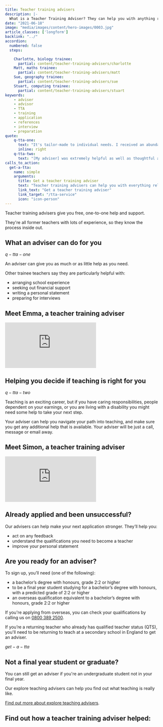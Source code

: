 ```yaml
---
title: Teacher training advisers
description: |-
  What is a Teacher Training Adviser? They can help you with anything related to getting into teaching, such as writing your application, funding and interview preparation.
date: "2021-06-18"
image: "media/images/content/hero-images/0003.jpg"
article_classes: ['longform']
backlink: "../"
accordion:
  numbered: false
  steps:

    Charlotte, biology trainee:
      partial: content/teacher-training-advisers/charlotte
    Matt, maths trainee:
      partial: content/teacher-training-advisers/matt
    Sue, geography trainee:
      partial: content/teacher-training-advisers/sue
    Stuart, computing trainee:
      partial: content/teacher-training-advisers/stuart  
keywords: 
    - adviser
    - advisor
    - TTA
    - training
    - application
    - references
    - interview
    - preparation
quote:
    q-tta-one:
      text: "It's tailor-made to individual needs. I received an abundance of help."
      inline: right
    q-tta-two:
      text: "[My adviser] was extremely helpful as well as thoughtful and understanding."
calls_to_action:
  get-a-tta:
    name: simple
    arguments:
      title: Get a teacher training adviser
      text: "Teacher training advisers can help you with everything related to applying for teacher training."
      link_text: "Get a teacher training adviser"
      link_target: "/tta-service"
      icon: "icon-person"
---
```

Teacher training advisers give you free, one-to-one help and support. 

They're all former teachers with lots of experience, so they know the process inside out.

## What an adviser can do for you

$q-tta-one$

An adviser can give you as much or as little help as you need. 

Other trainee teachers say they are particularly helpful with: 

* arranging school experience
* seeking out financial support
* writing a personal statement
* preparing for interviews

## Meet Emma, a teacher training adviser

<div data-controller="aspect-ratio" data-aspect-ratio-width-value="560" data-aspect-ratio-height-value="290">
  <iframe 
    title="A video about what Teacher Training Advisers do"
    loading="lazy"
    src="https://www.youtube-nocookie.com/embed/ZaGL8c4FkLA" 
    frameborder="0" 
    allow="autoplay; encrypted-media" 
    allowfullscreen
  ></iframe>
</div>

## Helping you decide if teaching is right for you

$q-tta-two$

Teaching is an exciting career, but if you have caring responsibilities, people dependent on your earnings, or you are living with a disability you might need some help to take your next step. 

Your adviser can help you navigate your path into teaching, and make sure you get any additional help that is available. Your adviser will be just a call, message or email away.

## Meet Simon, a teacher training adviser

<div data-controller="aspect-ratio" data-aspect-ratio-width-value="560" data-aspect-ratio-height-value="290">
  <iframe 
    title="A video about what teaching experience our Teacher Training Advisers have"
    loading="lazy"
    src="https://www.youtube-nocookie.com/embed/T9Bhcaa6LJ4" 
    frameborder="0" 
    allow="autoplay; encrypted-media" 
    allowfullscreen
  ></iframe>
</div>

## Already applied and been unsuccessful?

Our advisers can help make your next application stronger. They’ll help you:

* act on any feedback
* understand the qualifications you need to become a teacher
* improve your personal statement

## Are you ready for an adviser? 

To sign up, you’ll need (one of the following):

* a bachelor’s degree with honours, grade 2:2 or higher
* to be a final year student studying for a bachelor’s degree with honours, with a predicted grade of 2:2 or higher
* an overseas qualification equivalent to a bachelor’s degree with honours, grade 2:2 or higher

If you're applying from overseas, you can check your qualifications by calling us on <a href="tel:08003892500">0800 389 2500</a>.

If you’re a returning teacher who already has qualified teacher status (QTS), you'll need to be returning to teach at a secondary school in England to get an adviser.

$get-a-tta$

## Not a final year student or graduate?

You can still get an adviser if you're an undergraduate student not in your final year.

Our explore teaching advisers can help you find out what teaching is really like.

<a href="/explore-teaching-advisers">Find out more about explore teaching advisers</a>.

## Find out how a teacher training adviser helped:
